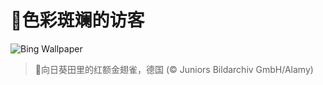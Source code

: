 # 🔖色彩斑斓的访客

![Bing Wallpaper](https://www.bing.com/th?id=OHR.GoldfinchSunflower_ZH-CN7276848190_1920x1080.jpg&rf=LaDigue_1920x1080.jpg&pid=hp)

> 📝向日葵田里的红额金翅雀，德国 (© Juniors Bildarchiv GmbH/Alamy)
